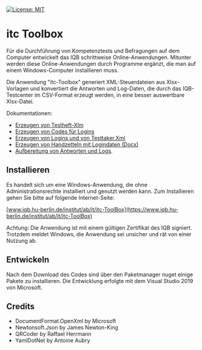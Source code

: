 [![License: MIT](https://img.shields.io/badge/License-MIT-yellow.svg?style=flat-square)](https://opensource.org/licenses/MIT)


# itc Toolbox

Für die Durchführung von Kompetenztests und Befragungen auf dem Computer 
entwickelt das IQB schrittweise Online-Anwendungen. Mitunter werden diese 
Online-Anwendungen durch Programme ergänzt, die man auf einem Windows-Computer 
installieren muss. 

Die Anwendung "itc-Toolbox" generiert XML-Steuerdateien aus Xlsx-Vorlagen und 
konvertiert die Antworten und Log-Daten, die durch das IQB-Testcenter im CSV-Format erzeugt werden, in eine 
besser auswertbare Xlsx-Datei.

Dokumentationen:
* [Erzeugen von Testheft-Xlm](docs/manual-booklet.md)
* [Erzeugen von Codes für Logins](docs/manual-codes.md)
* [Erzeugen von Logins und von Testtaker.Xml](docs/manual-logins-template.md)
* [Erzeugen von Handzetteln mit Logindaten (Docx)](docs/manual-logins-docx.md)
* [Aufbereitung von Antworten und Logs](docs/manual-output.md).

## Installieren

Es handelt sich um eine Windows-Anwendung, die ohne Administrationsrechte installiert und genutzt werden kann. Zum Installieren gehen Sie bitte auf folgende Internet-Seite:

[www.iqb.hu-berlin.de/institut/ab/it/itc-ToolBox](https://www.iqb.hu-berlin.de/institut/ab/it/itc-ToolBox)

Achtung: Die Anwendung ist mit einem gültigen Zertifikat des IQB signiert. Trotzdem meldet Windows, die Anwendung sei unsicher und rät von einer Nutzung ab.

## Entwickeln
Nach dem Download des Codes sind über den Paketmanager nuget einige Pakete zu installieren. Die Entwicklung erfolgte mit dem Visual Studio 2019 von Microsoft.

## Credits
* DocumentFormat.OpenXml by Microsoft
* Newtonsoft.Json by James Newton-King
* QRCoder by Raffael Herrmann
* YamlDotNet by Antoine Aubry